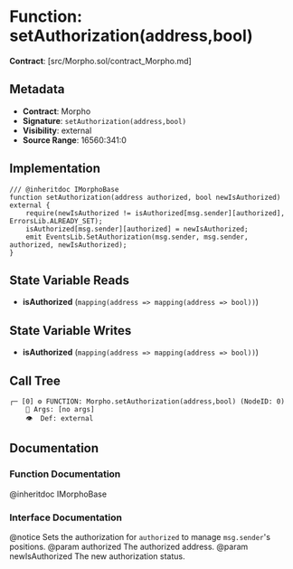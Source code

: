 # Function: setAuthorization(address,bool)

**Contract**: [src/Morpho.sol/contract_Morpho.md]

## Metadata

- **Contract**: Morpho
- **Signature**: `setAuthorization(address,bool)`
- **Visibility**: external
- **Source Range**: 16560:341:0

## Implementation

```solidity
/// @inheritdoc IMorphoBase
function setAuthorization(address authorized, bool newIsAuthorized) external {
    require(newIsAuthorized != isAuthorized[msg.sender][authorized], ErrorsLib.ALREADY_SET);
    isAuthorized[msg.sender][authorized] = newIsAuthorized;
    emit EventsLib.SetAuthorization(msg.sender, msg.sender, authorized, newIsAuthorized);
}
```

## State Variable Reads

- **isAuthorized** (`mapping(address => mapping(address => bool))`)

## State Variable Writes

- **isAuthorized** (`mapping(address => mapping(address => bool))`)

## Call Tree

```
┌─ [0] ⚙️ FUNCTION: Morpho.setAuthorization(address,bool) (NodeID: 0)
    💬 Args: [no args]
    👁️  Def: external
```

## Documentation

### Function Documentation

@inheritdoc IMorphoBase

### Interface Documentation

@notice Sets the authorization for `authorized` to manage `msg.sender`'s positions.
 @param authorized The authorized address.
 @param newIsAuthorized The new authorization status.
